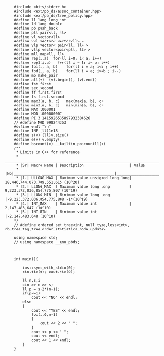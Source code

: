         #include <bits/stdc++.h>
        #include <ext/pb_ds/assoc_container.hpp>
        #include <ext/pb_ds/tree_policy.hpp>
        #define ll long long int
        #define ld long double
        #define pb push_back
        #define pll pair<ll, ll>
        #define vl vector<ll>
        #define vvl vector< vector<ll> >
        #define vlp vector< pair<ll, ll> >
        #define vllp vector<pair<pll, ll> >
        #define mll map<ll, ll>
        #define rep(i,a)  for(ll i=0; i< a; i++)
        #define rep1(i,a)   for(ll i = 1; i< a; i++)
        #define foi(i, a, b)    for(ll i = a; i<b ; i++)
        #define fod(i, a, b)    for(ll i = a; i>=b ; i--)
        #define mp make_pair
        #define all(v)  (v).begin(), (v).end()
        #define fst first
        #define sec second
        #define ff first.first
        #define fs first.second
        #define max3(a, b, c)   max(max(a, b), c)
        #define min3(a, b, c)   min(min(a, b), c)
        #define MAX 1000001
        #define MOD 1000000007
        #define PI 3.1415926535897932384626
        // #define MOD 998244353
        #define endl "\n"
        #define INF (ll)1e18
        #define s(v) (ll)v.size()
        #define e(v) v.empty()
        #define bscount(x) __builtin_popcountll(x)
        /**
         * Limits in C++ for reference
         * _____________________________________________________________________________________
         * |Sr| Macro Name | Description                     | Value
         * |No|____________|_________________________________|__________________________________
         * |1.| ULLONG_MAX | Maximum value unsigned long long| 18,446,744,073,709,551,615 (10^20)
         * |2.| LLONG_MAX  | Maximum value long long         | 9,223,372,036,854,775,807 (10^19)
         * |3.| LLONG_MIN  | Minimum value long long         |-9,223,372,036,854,775,808 -1*(10^19)
         * |4.| INT_MAX    | Maximum value int               | 2,147,483,647 (10^10)
         * |5.| INT_MIN    | Minimum value int               |-2,147,483,648 (10^10)
        */
        // #define ordered_set tree<int, null_type,less<int>, rb_tree_tag,tree_order_statistics_node_update>

        using namespace std;
        // using namespace __gnu_pbds;



        int main(){

            ios::sync_with_stdio(0);
            cin.tie(0); cout.tie(0);

            ll n,s,i;
            cin >> n >> s;
            ll p = s-2*(n-1);
            if(p<=1)
                cout << "NO" << endl;
            else
            {
                cout << "YES" << endl;
                foi(i,0,n-1)
                {
                    cout << 2 << " ";
                }
                cout << p << " ";
                cout << endl;
                cout << 1 << endl;
            }
        }
